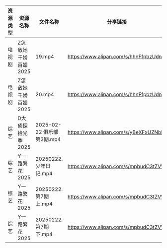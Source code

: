 | 资源类型 | 资源名称         | 文件名称                  | 分享链接                                 | 更新时间                |
| ---- | ------------ | --------------------- | ------------------------------------ | ------------------- |
| 电视剧  | Z怎敌她千娇百媚2025 | 19.mp4                | https://www.alipan.com/s/hhnFfpbzUdn | 2025-02-23 00:07:38 |
| 电视剧  | Z怎敌她千娇百媚2025 | 20.mp4                | https://www.alipan.com/s/hhnFfpbzUdn | 2025-02-23 00:07:38 |
| 综艺   | D大侦探拾光季2025  | 2025-02-22 俱乐部第3期.mp4 | https://www.alipan.com/s/yBeXFxUZNbB | 2025-02-23 00:08:05 |
| 综艺   | Y一路繁花2025    | 20250222.少年日记.mp4     | https://www.alipan.com/s/mpbudC3tZVW | 2025-02-23 00:10:20 |
| 综艺   | Y一路繁花2025    | 20250222.第7期上.mp4     | https://www.alipan.com/s/mpbudC3tZVW | 2025-02-23 00:10:19 |
| 综艺   | Y一路繁花2025    | 20250222.第7期下.mp4     | https://www.alipan.com/s/mpbudC3tZVW | 2025-02-23 00:10:19 |
